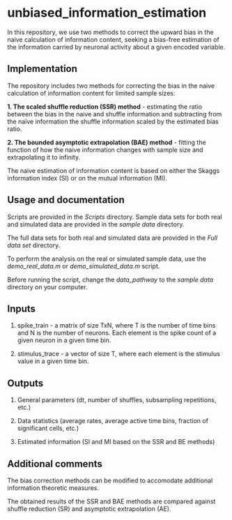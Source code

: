 # unbiased_information_estimation
In this repository, we use two methods to correct the upward bias in the naive calculation of information content, seeking a bias-free estimation of the information carried by neuronal activity about a given encoded variable.


## Implementation
The repository includes two methods for correcting the bias in the naive calculation of information content for limited sample sizes:

**1. The scaled shuffle reduction (SSR) method** - estimating the ratio between the bias in the naive and shuffle information and subtracting from the naïve information the shuffle information scaled by the estimated bias ratio.

**2. The bounded asymptotic extrapolation (BAE) method** - fitting the function of how the naive information changes with sample size and extrapolating it to infinity.

The naive estimation of information content is based on either the Skaggs information index (SI) or on the mutual information (MI).

## Usage and documentation
Scripts are provided in the *Scripts* directory.
Sample data sets for both real and simulated data are provided in the *sample data* directory.

The full data sets for both real and simulated data are provided in the *Full data set* directory.

To perform the analysis on the real or simulated sample data, use the *demo_real_data.m* or *demo_simulated_data.m* script.  

Before running the script, change the *data_pathway* to the *sample data* directory on your computer.

## Inputs
1. spike_train - a matrix of size TxN, where T is the number of time bins and N is the number of neurons. Each element is the spike count of a given neuron in a given time bin.

2. stimulus_trace - a vector of size T, where each element is the stimulus value in a given time bin.

## Outputs

1. General parameters (dt, number of shuffles, subsampling repetitions, etc.)

2. Data statistics (average rates, average active time bins, fraction of significant cells, etc.)

3. Estimated information (SI and MI based on the SSR and BE methods)

## Additional comments
The bias correction methods can be modified to accomodate additional information theoretic measures.

The obtained results of the SSR and BAE methods are compared against shuffle reduction (SR) and asymptotic extrapolation (AE). 

